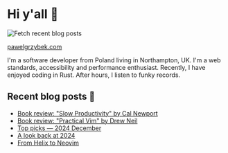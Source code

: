 # Hi y'all 👋

![Fetch recent blog posts](https://github.com/pawelgrzybek/pawelgrzybek/workflows/Fetch%20recent%20blog%20posts/badge.svg)

[pawelgrzybek.com](https://pawelgrzybek.com)

I'm a software developer from Poland living in Northampton, UK. I'm a web standards, accessibility and performance enthusiast. Recently, I have enjoyed coding in Rust. After hours, I listen to funky records.

## Recent blog posts 📝

<!-- FEED-START -->
- [Book review: "Slow Productivity" by Cal Newport](https://pawelgrzybek.com/book-review-slow-productivity-by-cal-newport/)
- [Book review: "Practical Vim" by Drew Neil](https://pawelgrzybek.com/book-review-practical-vim-by-drew-neil/)
- [Top picks — 2024 December](https://pawelgrzybek.com/top-picks-2024-december/)
- [A look back at 2024](https://pawelgrzybek.com/a-look-back-at-2024/)
- [From Helix to Neovim](https://pawelgrzybek.com/from-helix-to-neovim/)
<!-- FEED-END -->